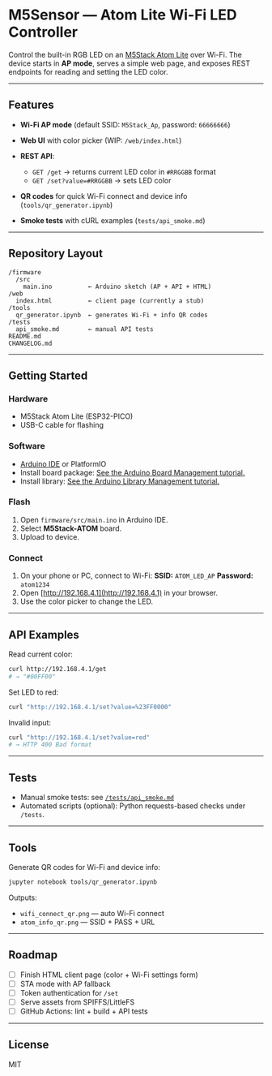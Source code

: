 # M5Sensor — Atom Lite Wi-Fi LED Controller

Control the built-in RGB LED on an [M5Stack Atom Lite](https://shop.m5stack.com/products/atom-lite-esp32-development-kit) over Wi-Fi.
The device starts in **AP mode**, serves a simple web page, and exposes REST endpoints for reading and setting the LED color.

---

## Features

* **Wi-Fi AP mode** (default SSID: `M5Stack_Ap`, password: `66666666`)
* **Web UI** with color picker (WIP: `/web/index.html`)
* **REST API**:

  * `GET /get` → returns current LED color in `#RRGGBB` format
  * `GET /set?value=#RRGGBB` → sets LED color
* **QR codes** for quick Wi-Fi connect and device info (`tools/qr_generator.ipynb`)
* **Smoke tests** with cURL examples (`tests/api_smoke.md`)

---

## Repository Layout

```
/firmware
  /src
    main.ino          ← Arduino sketch (AP + API + HTML)
/web
  index.html          ← client page (currently a stub)
/tools
  qr_generator.ipynb  ← generates Wi-Fi + info QR codes
/tests
  api_smoke.md        ← manual API tests
README.md
CHANGELOG.md
```

---

## Getting Started

### Hardware

* M5Stack Atom Lite (ESP32-PICO)
* USB-C cable for flashing

### Software

* [Arduino IDE](https://docs.m5stack.com/en/arduino/arduino_ide) or PlatformIO
* Install board package: [See the Arduino Board Management tutorial.](https://docs.m5stack.com/en/arduino/arduino_board)
* Install library: [See the Arduino Library Management tutorial.](https://docs.m5stack.com/en/arduino/arduino_library)

### Flash

1. Open `firmware/src/main.ino` in Arduino IDE.
2. Select **M5Stack-ATOM** board.
3. Upload to device.

### Connect

1. On your phone or PC, connect to Wi-Fi:
   **SSID:** `ATOM_LED_AP`
   **Password:** `atom1234`
2. Open [http://192.168.4.1](http://192.168.4.1) in your browser.
3. Use the color picker to change the LED.

---

## API Examples

Read current color:

```bash
curl http://192.168.4.1/get
# → "#00FF00"
```

Set LED to red:

```bash
curl "http://192.168.4.1/set?value=%23FF0000"
```

Invalid input:

```bash
curl "http://192.168.4.1/set?value=red"
# → HTTP 400 Bad format
```

---

## Tests

* Manual smoke tests: see [`/tests/api_smoke.md`](./tests/api_smoke.md)
* Automated scripts (optional): Python requests-based checks under `/tests`.

---

## Tools

Generate QR codes for Wi-Fi and device info:

```bash
jupyter notebook tools/qr_generator.ipynb
```

Outputs:

* `wifi_connect_qr.png` — auto Wi-Fi connect
* `atom_info_qr.png` — SSID + PASS + URL

---

## Roadmap

* [ ] Finish HTML client page (color + Wi-Fi settings form)
* [ ] STA mode with AP fallback
* [ ] Token authentication for `/set`
* [ ] Serve assets from SPIFFS/LittleFS
* [ ] GitHub Actions: lint + build + API tests

---

## License

MIT
